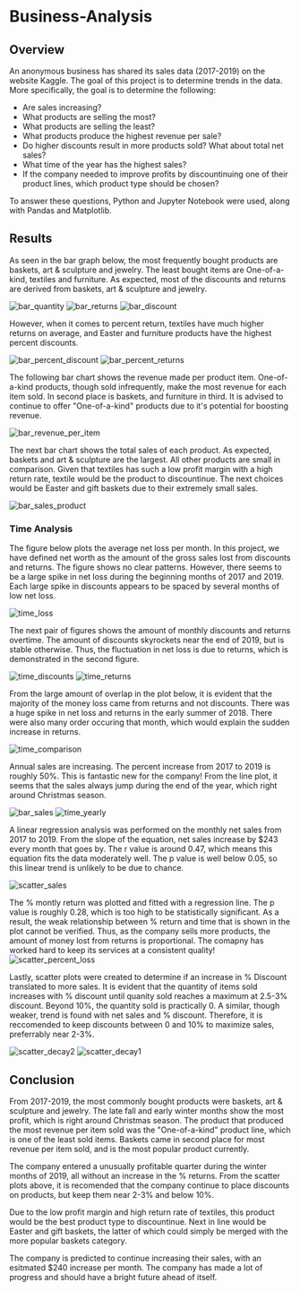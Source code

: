 # Business-Analysis

## Overview

An anonymous business has shared its sales data (2017-2019) on the website Kaggle. The goal of this project is to determine trends in the data. More specifically, the goal is to determine the following:

* Are sales increasing? 
* What products are selling the most?
* What products are selling the least? 
* What products produce the highest revenue per sale?
* Do higher discounts result in more products sold? What about total net sales? 
* What time of the year has the highest sales?
* If the company needed to improve profits by discountinuing one of their product lines, which product type should be chosen?

To answer these questions, Python and Jupyter Notebook were used, along with Pandas and Matplotlib. 

## Results

As seen in the bar graph below, the most frequently bought products are baskets, art & sculpture and jewelry. The least bought items are One-of-a-kind, textiles and furniture. As expected, most of the discounts and returns are derived from baskets, art & sculpture and jewelry. 

![bar_quantity](Resources/bar_quantity.png)
![bar_returns](Resources/bar_returns.png)
![bar_discount](Resources/bar_discount.png)

However, when it comes to percent return, textiles have much higher returns on average, and Easter and furniture products have the highest percent discounts.

![bar_percent_discount](Resources/bar_percent_discount.png)
![bar_percent_returns](Resources/bar_percent_returns.png) 

The following bar chart shows the revenue made per product item. One-of-a-kind products, though sold infrequently, make the most revenue for each item sold. In second place is baskets, and furniture in third. It is advised to continue to offer "One-of-a-kind" products due to it's potential for boosting revenue.

![bar_revenue_per_item](Resources/bar_revenue_per_item.png) 

The next bar chart shows the total sales of each product. As expected, baskets and art & sculpture are the largest. All other products are small in comparison. Given that textiles has such a low profit margin with a high return rate, textile would be the product to discountinue. The next choices would be Easter and gift baskets due to their extremely small sales.  

![bar_sales_product](Resources/bar_sales_product.png)

### Time Analysis

The figure below plots the average net loss per month. In this project, we have defined net worth as the amount of the gross sales lost from discounts and returns. The figure shows no clear patterns. However, there seems to be a large spike in net loss during the beginning months of 2017 and 2019. Each large spike in discounts appears to be spaced by several months of low net loss.

![time_loss](Resources/time_loss.png)

The next pair of figures shows the amount of monthly discounts and returns overtime. The amount of discounts skyrockets near the end of 2019, but is stable otherwise. Thus, the fluctuation in net loss is due to returns, which is demonstrated in the second figure.

![time_discounts](Resources/time_discounts.png)
![time_returns](Resources/time_returns.png)

From the large amount of overlap in the plot below, it is evident that the  majority of the money loss came from returns and not discounts. There was a huge spike in net loss and returns in the early summer of 2018. There were also many order occuring that month, which would explain the sudden increase in returns.

![time_comparison](Resources/time_comparison.png)

Annual sales are increasing. The percent increase from 2017 to 2019 is roughly 50%. This is fantastic new for the company! From the line plot, it seems that the sales always jump during the end of the year, which right around Christmas season. 

![bar_sales](Resources/bar_sales.png)
![time_yearly](Resources/time_yearly.png)

A linear regression analysis was performed on the monthly net sales from 2017 to 2019. From the slope of the equation, net sales increase by $243 every month that goes by. The r value is around 0.47, which means this equation fits the data moderately well. The p value is well below 0.05, so this linear trend is unlikely to be due to chance. 

![scatter_sales](Resources/scatter_sales.png)

The % montly return was plotted and fitted with a regression line. The p value is roughly 0.28, which is too high to be statistically significant. As a result, the weak relationship between % return and time that is shown in the plot cannot be verified. Thus, as the company sells more products, the amount of money lost from returns is proportional. The comapny has worked hard to keep its services at a consistent quality! 
![scatter_percent_loss](Resources/scatter_percent_loss.png)

Lastly, scatter plots were created to determine if an increase in % Discount translated to more sales. It is evident that the quantity of items sold increases with % discount until quanity sold reaches a maximum at 2.5-3% discount. Beyond 10%, the quantity sold is practically 0. A similar, though weaker, trend is found with net sales and % discount. Therefore, it is reccomended to keep discounts between 0 and 10% to maximize sales, preferrably near 2-3%.

![scatter_decay2](Resources/scatter_decay2.png) 
![scatter_decay1](Resources/scatter_decay1.png) 

## Conclusion

From 2017-2019, the most commonly bought products were baskets, art & sculpture and jewelry. The late fall and early winter months show the most profit, which is right around Christmas season. The product that produced the most revenue per item sold was the "One-of-a-kind" product line, which is one of the least sold items. Baskets came in second place for most revenue per item sold, and is the most popular product currently. 

The company entered a unusually profitable quarter during the winter months of 2019, all without an increase in the % returns. From the scatter plots above, it is recomended that the company continue to place discounts on products, but keep them near 2-3% and below 10%. 

Due to the low profit margin and high return rate of textiles, this product would be the best product type to discountinue. Next in line would be Easter and gift baskets, the latter of which could simply be merged with the more popular baskets category. 

The company is predicted to continue increasing their sales, with an esitmated $240 increase per month. The company has made a lot of progress and should have a bright future ahead of itself.
